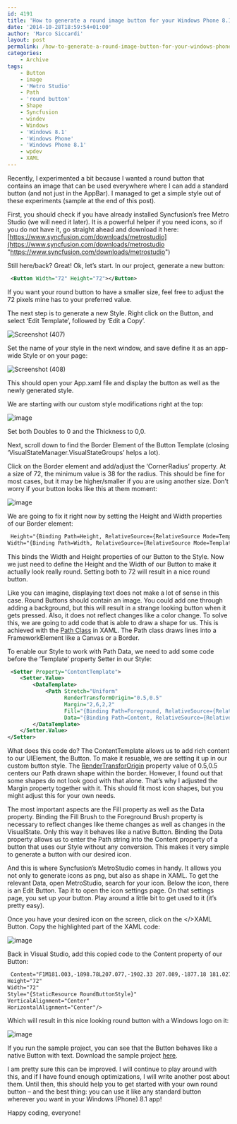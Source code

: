 ```yaml
---
id: 4191
title: 'How to generate a round image button for your Windows Phone 8.1 app (to use everywhere)'
date: '2014-10-28T18:59:54+01:00'
author: 'Marco Siccardi'
layout: post
permalink: /how-to-generate-a-round-image-button-for-your-windows-phone-8-1-app-to-use-everywhere/
categories:
    - Archive
tags:
    - Button
    - image
    - 'Metro Studio'
    - Path
    - 'round button'
    - Shape
    - Syncfusion
    - windev
    - Windows
    - 'Windows 8.1'
    - 'Windows Phone'
    - 'Windows Phone 8.1'
    - wpdev
    - XAML
---
```


Recently, I experimented a bit because I wanted a round button that contains an image that can be used everywhere where I can add a standard button (and not just in the AppBar). I managed to get a simple style out of these experiments (sample at the end of this post).

First, you should check if you have already installed Syncfusion’s free Metro Studio (we will need it later). It is a powerful helper if you need icons, so if you do not have it, go straight ahead and download it here: [https://www.syncfusion.com/downloads/metrostudio](https://www.syncfusion.com/downloads/metrostudio "https://www.syncfusion.com/downloads/metrostudio")

Still here/back? Great! Ok, let’s start. In our project, generate a new button:

``` xml
 <Button Width="72" Height="72"></Button>
```
 
If you want your round button to have a smaller size, feel free to adjust the 72 pixels mine has to your preferred value.

The next step is to generate a new Style. Right click on the Button, and select ‘Edit Template’, followed by ‘Edit a Copy’.

![Screenshot (407)](/assets/img/2014/10/Screenshot-407.png "Screenshot (407)")

Set the name of your style in the next window, and save define it as an app-wide Style or on your page:

![Screenshot (408)](/assets/img/2014/10/Screenshot-408.png "Screenshot (408)")

This should open your App.xaml file and display the button as well as the newly generated style.

We are starting with our custom style modifications right at the top:

![image](/assets/img/2014/10/image2.png "image")

Set both Doubles to 0 and the Thickness to 0,0.

Next, scroll down to find the Border Element of the Button Template (closing ‘VisualStateManager.VisualStateGroups’ helps a lot).

Click on the Border element and add/adjust the ‘CornerRadius’ property. At a size of 72, the minimum value is 38 for the radius. This should be fine for most cases, but it may be higher/smaller if you are using another size. Don’t worry if your button looks like this at them moment:

![image](/assets/img/2014/10/image3.png "image")

We are going to fix it right now by setting the Height and Width properties of our Border element:

``` xml
 Height="{Binding Path=Height, RelativeSource={RelativeSource Mode=TemplatedParent}}"
Width="{Binding Path=Width, RelativeSource={RelativeSource Mode=TemplatedParent}}"
```
 
This binds the Width and Height properties of our Button to the Style. Now we just need to define the Height and the Width of our Button to make it actually look really round. Setting both to 72 will result in a nice round button.

Like you can imagine, displaying text does not make a lot of sense in this case. Round Buttons should contain an image. You could add one through adding a background, but this will result in a strange looking button when it gets pressed. Also, it does not reflect changes like a color change. To solve this, we are going to add code that is able to draw a shape for us. This is achieved with the [Path Class](https://msdn.microsoft.com/en-us/library/windows/apps/windows.ui.xaml.shapes.path.aspx) in XAML. The Path class draws lines into a FrameworkElement like a Canvas or a Border.

To enable our Style to work with Path Data, we need to add some code before the ‘Template’ property Setter in our Style:

``` xml
 <Setter Property="ContentTemplate">
    <Setter.Value>
        <DataTemplate>
            <Path Stretch="Uniform"
                  RenderTransformOrigin="0.5,0.5"
                  Margin="2,6,2,2"
                  Fill="{Binding Path=Foreground, RelativeSource={RelativeSource Mode=TemplatedParent}}"
                  Data="{Binding Path=Content, RelativeSource={RelativeSource Mode=TemplatedParent}}"></Path>
        </DataTemplate>
    </Setter.Value>
</Setter>
```
 
What does this code do? The ContentTemplate allows us to add rich content to our UIElement, the Button. To make it resuable, we are setting it up in our custom button style. The [RenderTransforOrigin](https://msdn.microsoft.com/en-us/library/system.windows.uielement.rendertransformorigin(v=vs.110).aspx) property value of 0.5,0.5 centers our Path drawn shape within the border. However, I found out that some shapes do not look good with that alone. That’s why I adjusted the Margin property together with it. This should fit most icon shapes, but you might adjust this for your own needs.

The most important aspects are the Fill property as well as the Data property. Binding the Fill Brush to the Foreground Brush property is necessary to reflect changes like theme changes as well as changes in the VisualState. Only this way it behaves like a native Button. Binding the Data property allows us to enter the Path string into the Content property of a button that uses our Style without any conversion. This makes it very simple to generate a button with our desired icon.

And this is where Syncfusion’s MetroStudio comes in handy. It allows you not only to generate icons as png, but also as shape in XAML. To get the relevant Data, open MetroStudio, search for your icon. Below the icon, there is an Edit Button. Tap it to open the icon settings page. On that settings page, you set up your button. Play around a little bit to get used to it (it’s pretty easy).

Once you have your desired icon on the screen, click on the &lt;/&gt;XAML Button. Copy the highlighted part of the XAML code:

![image](/assets/img/2014/10/image4.png "image")

Back in Visual Studio, add this copied code to the Content property of our Button:

``` xml
 Content="F1M181.003,-1898.78L207.077,-1902.33 207.089,-1877.18 181.027,-1877.03 181.003,-1898.78z M207.065,-1874.28L207.085,-1849.1 181.023,-1852.69 181.022,-1874.45 207.065,-1874.28z M210.226,-1902.79L244.798,-1907.84 244.798,-1877.5 210.226,-1877.22 210.226,-1902.79z M244.807,-1874.04L244.798,-1843.84 210.226,-1848.72 210.177,-1874.1 244.807,-1874.04z" 
Height="72" 
Width="72"
Style="{StaticResource RoundButtonStyle}" 
VerticalAlignment="Center" 
HorizontalAlignment="Center"/>
```
 
Which will result in this nice looking round button with a Windows logo on it:

![image](/assets/img/2014/10/image5.png "image")

If you run the sample project, you can see that the Button behaves like a native Button with text. Download the sample project [here](/assets/img/2014/10/roundButtonStyle.zip).

I am pretty sure this can be improved. I will continue to play around with this, and if I have found enough optimizations, I will write another post about them. Until then, this should help you to get started with your own round button – and the best thing: you can use it like any standard button wherever you want in your Windows (Phone) 8.1 app!

Happy coding, everyone!
